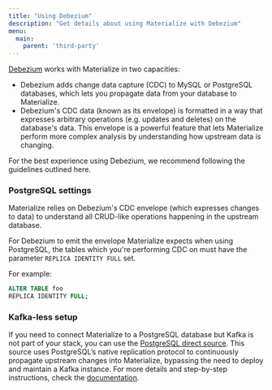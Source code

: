 ```yaml
---
title: "Using Debezium"
description: "Get details about using Materialize with Debezium"
menu:
  main:
    parent: 'third-party'
---
```


[Debezium](https://debezium.io/) works with Materialize in two capacities:

- Debezium adds change data capture (CDC) to MySQL or PostgreSQL databases,
  which lets you propagate data from your database to Materialize.
- Debezium's CDC data (known as its envelope) is formatted in a way that
  expresses arbitrary operations (e.g. updates and deletes) on the database's
  data. This envelope is a powerful feature that lets Materialize perform more
  complex analysis by understanding how upstream data is changing.

For the best experience using Debezium, we recommend following the guidelines
outlined here.

### PostgreSQL settings

Materialize relies on Debezium's CDC envelope (which expresses changes to data)
to understand all CRUD-like operations happening in the upstream database.

For Debezium to emit the envelope Materialize expects when using PostgreSQL, the
tables which you're performing CDC on must have the parameter `REPLICA IDENTITY
FULL` set.

For example:

```sql
ALTER TABLE foo
REPLICA IDENTITY FULL;
```

### Kafka-less setup

If you need to connect Materialize to a PostgreSQL database but Kafka is not part of your stack, you can use the [PostgreSQL direct source](https://materialize.com/docs/sql/create-source/postgres/#postgresql-source-details). This source uses PostgreSQL’s native replication protocol to continuously propagate upstream changes into Materialize, bypassing the need to deploy and maintain a Kafka instance. For more details and step-by-step instructions, check the [documentation](https://materialize.com/docs/sql/create-source/postgres/#postgresql-source-details).
